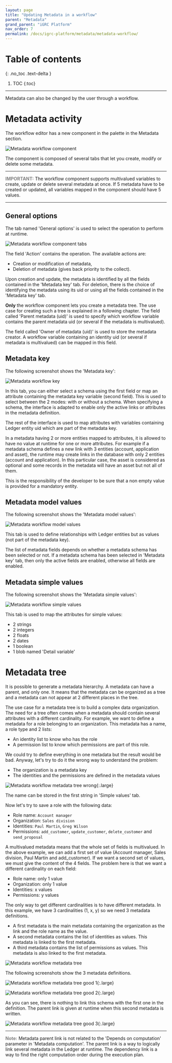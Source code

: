 ```yaml
---
layout: page
title: "Updating Metadata in a workflow"
parent: "Metadata"
grand_parent: "iGRC Platform"
nav_order: 7
permalink: /docs/igrc-platform/metadata/metadata-workflow/
---
```


# Table of contents
{: .no_toc .text-delta }

1. TOC
{:toc}
---

Metadata can also be changed by the user through a workflow.

# Metadata activity

The workflow editor has a new component in the palette in the Metadata section.

![Metadata workflow component]({{site.baseurl}}/docs/igrc-platform/metadata/images/metadata_workflow_palette.png "Metadata workflow component")

The component is composed of several tabs that let you create, modify or delete some metadata.

---

<span style="color:gray">**IMPORTANT:**</span> The workflow component supports multivalued variables to create, update or delete several metadata at once. 
If 5 metadata have to be created or updated, all variables mapped in the component should have 5 values.

---

## General options

The tab named 'General options' is used to select the operation to perform at runtime.

![Metadata workflow component tabs]({{site.baseurl}}/docs/igrc-platform/metadata/images/metadata_workflow_tabs.png "Metadata workflow component tabs")

The field 'Action' contains the operation. The available actions are:
- Creation or modification of metadata,
- Deletion of metadata (gives back priority to the collect).

Upon creation and update, the metadata is identified by all the fields contained in the 'Metadata key' tab.
For deletion, there is the choice of identifying the metadata using its uid or using all the fields contained in the 'Metadata key' tab.

**Only** the workflow component lets you create a metadata tree. The use case for creating such a tree is explained in a following chapter.
The field called 'Parent metadata (uid)' is used to specify which workflow variable contains the parent metadata uid (or several if the metadata is multivalued).

The field called 'Owner of metadata (uid)' is used to store the metadata creator.
A workflow variable containing an identity uid (or several if metadata is multivalued) can be mapped in this field.

## Metadata key

The following screenshot shows the 'Metadata key':

![Metadata workflow key]({{site.baseurl}}/docs/igrc-platform/metadata/images/metadata_workflow_key.png "Metadata workflow key")

In this tab, you can either select a schema using the first field or map an attribute containing the metadata key variable (second field).
This is used to select between the 2 modes: with or without a schema.
When specifying a schema, the interface is adapted to enable only the active links or attributes in the metadata definition.

The rest of the interface is used to map attributes with variables containing Ledger entity uid which are part of the metadata key.

In a metadata having 2 or more entities mapped to attributes, it is allowed to have no value at runtime for one or more attributes.
For example if a metadata schema defines a new link with 3 entities (account, application and asset), the runtime may create links in the database with only 2 entities (account and application).
In this particular case, the asset is considered as optional and some records in the metadata will have an asset but not all of them.

This is the responsibility of the developer to be sure that a non empty value is provided for a mandatory entity.

## Metadata model values

The following screenshot shows the 'Metadata model values':

![Metadata workflow model values]({{site.baseurl}}/docs/igrc-platform/metadata/images/metadata_workflow_model_values.png "Metadata workflow model values")

This tab is used to define relationships with Ledger entities but as values (not part of the metadata key).

The list of metadata fields depends on whether a metadata schema has been selected or not.
If a metadata schema has been selected in 'Metadata key' tab, then only the active fields are enabled, otherwise all fields are enabled.

## Metadata simple values

The following screenshot shows the 'Metadata simple values':

![Metadata workflow simple values]({{site.baseurl}}/docs/igrc-platform/metadata/images/metadata_workflow_simple_values.png "Metadata workflow simple values")

This tab is used to map the attributes for simple values:
* 2 strings
* 2 integers
* 2 floats
* 2 dates
* 1 boolean
* 1 blob named 'Detail variable'

# Metadata tree

It is possible to generate a metadata hierarchy. A metadata can have a parent, and only one.
It means that the metadata can be organized as a tree and a metadata can not appear at 2 different places in the tree.

The use case for a metadata tree is to build a complex data organization.
The need for a tree often comes when a metadata should contain several attributes with a different cardinality.
For example, we want to define a metadata for a role belonging to an organization. This metadata has a name, a role type and 2 lists:
- An identity list to know who has the role
- A permission list to know which permissions are part of this role.

We could try to define everything in one metadata but the result would be bad.
Anyway, let's try to do it the wrong way to understand the problem:
- The organization is a metadata key
- The identities and the permissions are defined in the metadata values

![Metadata workflow metadata tree wrong]({{site.baseurl}}/docs/igrc-platform/metadata/images/metadata_workflow_tree_wrong.png "Metadata workflow metadata tree wrong"){:.large}

The name can be stored in the first string in 'Simple values' tab.

Now let's try to save a role with the following data:
- Role name: `Account manager`
- Organization: `Sales division`
- Identities: `Paul Martin`, `Greg Wilson`
- Permissions: `add_customer`, `update_customer`, `delete_customer` and `send_proposal`

A multivalued metadata means that the whole set of fields is multivalued.
In the above example, we can add a first set of value (Account manager, Sales division, Paul Martin and add_customer).
If we want a second set of values, we must give the content of the 4 fields.
The problem here is that we want a different cardinality on each field:
- Role name: only 1 value
- Organization: only 1 value
- Identities: x values
- Permissions: y values

The only way to get different cardinalities is to have different metadata.
In this example, we have 3 cardinalities (1, x, y) so we need 3 metadata definitions.
- A first metadata is the main metadata containing the organization as the link and the role name as the value.
- A second metadata contains the list of identities as values. This metadata is linked to the first metadata.
- A third metadata contains the list of permissions as values. This metadata is also linked to the first metadata.

![Metadata workflow metadata tree]({{site.baseurl}}/docs/igrc-platform/metadata/images/metadata_workflow_tree.png "Metadata workflow metadata tree")

The following screenshots show the 3 metadata definitions.

![Metadata workflow metadata tree good 1]({{site.baseurl}}/docs/igrc-platform/metadata/images/metadata_workflow_tree_good_1.png "Metadata workflow metadata tree good 1"){:.large}

![Metadata workflow metadata tree good 2]({{site.baseurl}}/docs/igrc-platform/metadata/images/metadata_workflow_tree_good_2.png "Metadata workflow metadata tree good 2"){:.large}

As you can see, there is nothing to link this schema with the first one in the definition.
The parent link is given at runtime when this second metadata is written.

![Metadata workflow metadata tree good 3]({{site.baseurl}}/docs/igrc-platform/metadata/images/metadata_workflow_tree_good_3.png "Metadata workflow metadata tree good 3"){:.large}

---

<span style="color:grey">**Note:**</span> Metadata parent link is not related to the 'Depends on computation' parameter in 'Metadata computation'. The parent link is a way to logically link several metadata in the Ledger at runtime. The dependency link is a way to find the right computation order during the execution plan.
